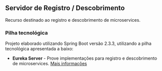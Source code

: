 ## Servidor de Registro / Descobrimento

Recurso destinado ao registro e descobrimento de microservices.

### Pilha tecnológica
Projeto elaborado utilizando Spring Boot versão 2.3.3, utilizando a pilha tecnológica apresentada a baixo:
- __Eureka Server__ - Prove implementações para registro e descobrimento de microservices. [Mais informações](https://spring.io/guides/gs/service-registration-and-discovery/)